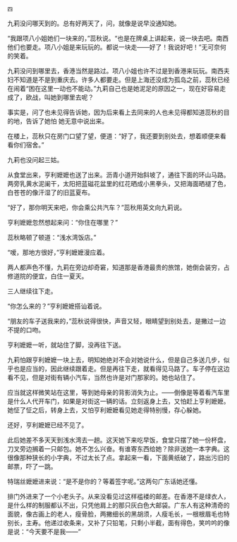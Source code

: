     四 

   九莉没问哪天到的。总有好两天了，问，就像是说早没通知她。

   “我跟项八小姐她们一块来的，”蕊秋说。“也是在牌桌上讲起来，说一块去吧。南西他们也要走。项八小姐是来玩玩的。都说一块走——好了！我说好吧！”无可奈何的笑着。

   九莉没问到哪里去，香港当然是路过。项八小姐也许不过是到香港来玩玩。南西夫妇不知道是不是到重庆去。许多人都要走。但是上海还没成为孤岛之前，蕊秋已经在闹着“困在这里一动也不能动。”九莉自己也是她泥足的原因之一，现在好容易走成了，欧战，叫她到哪里去呢？

   事实是，问了也未见得告诉她，因为后来看上去同来的人也未见得都知道蕊秋的目的地，告诉了她怕 她无意中说出来。

   在楼上，蕊秋只在房门口望了望，便道：“好了，我还要到别处去，想着顺便来看看你们宿舍。”

   九莉也没问起三姑。

   从食堂出来，亨利嬷嬷也送了出来。沥青小道开始斜坡了，通往下面的环山马路。两旁乳黄水泥阑干，太阳把蓝磁花盆里的红花晒成小黑拳头，又把海面晒褪了色，白苍苍的像汗湿了的旧蓝夏布。

   “好了，那你明天来吧，你会乘公共汽车？”蕊秋用英文向九莉说。

   亨利嬷嬷忽然想起来问：“你住在哪里？”

   蕊秋略顿了顿道：“浅水湾饭店。”

   “嗳，那地方很好，”亨利嬷嬷漫应着。

   两人都声色不懂，九莉在旁边却奇窘，知道那是香港最贵的旅馆，她倒会装穷，占修道院的便宜，白住一夏天。

   三人继续往下走。

   “你怎么来的？”亨利嬷嬷搭讪着说。

   “朋友的车子送我来的，”蕊秋说得很快，声音又轻，眼睛望到别处去，是撇过一边不提的口吻。

   亨利嬷嬷一听，就站住了脚，没再往下送。

   九莉怕跟亨利嬷嬷一块上去，明知她绝对不会对她说什么，但是自己多送几步，似乎也是应当的，因此继续跟着走。但是再往下走，就看得见马路了。车子停在这边看不见，但是对街有辆小汽车，当然也许是对门那家的。她也站住了。

   应当就这样微笑站在这里，等到她母亲的背影消失为止。——倒像是等着看汽车里是什么人代开车门，如果是对街这一辆的话。立刻返身上去，又怕赶上亨利嬷嬷。她怔了怔之后，转身上去，又怕亨利嬷嬷看见她走得特别慢，存心躲她。

   还好，亨利嬷嬷已经不见了。

   此后她差不多天天到浅水湾去一趟。这天她下来吃早饭，食堂只摆了她一份杯盘，刀叉旁边搁着一只邮包。她不怎么兴奋。有谁寄东西给她？除非送她一本字典。这很像那种狭长的小字典，不过太长了点。拿起来一看，下面黄纸破了，路出污旧的邮票，吓了一跳。

   特瑞丝嬷嬷进来说：“是不是你的？等着签字呢。”这两句广东话她还懂。

   排门外进来了一个小老头子。从来没看见过这样褴褛的邮差。在香港不是绿衣人，是什么样的制服都认不出，只凭他肩上的那只灰白色大邮袋。广东人有这种清奇的面貌，像古画上的老人，瘦骨脸，两撇细长的黑胡须，人瘦毛长，一根根眉毛也特别长，主寿。他递过收条来，又补了只铅笔，只剩小半截，面有得色，笑吟吟的像是说：“今天要不是我——”

